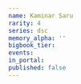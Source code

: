 ```yaml
---
name: Kaminar Saru
rarity: 4
series: dsc
memory_alpha: ''
bigbook_tier:
events:
in_portal:
published: false
---
```

